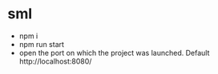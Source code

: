 # sml

<ul>
  <li>npm i</li>
  <li>npm run start</li>
  <li>open the port on which the project was launched. Default http://localhost:8080/</li>
</ul>
